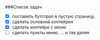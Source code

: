 ###Список задач
 
 - [x] поставить бутстрап в пустую страницу, 
 - [x] сделать основной контейрен 
 - [x] сделать контейре с меню
 - [ ] сделать пункты меню. ... и так далее